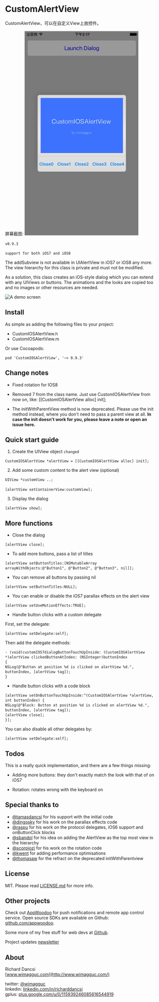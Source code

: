 # CustomAlertView
CustomAlertView，可以在自定义View上放控件。

屏幕截图:
![image](https://github.com/SevenTree/CustomAlertView/raw/master/CustomAlertViewScreenShot.png)

`v0.9.3`

`support for both iOS7 and iOS8`

The addSubview is not available in UIAlertView in iOS7 or iOS8 any more. The view hierarchy for this class is private and must not be modified.

As a solution, this class creates an iOS-style dialog which you can extend with any UIViews or buttons. The animations and the looks are copied too and no images or other resources are needed.

![A demo screen](Docs/screen.png)

## Install

As simple as adding the following files to your project:

* CustomIOSAlertView.h
* CustomIOSAlertView.m

Or use Cocoapods:

```
pod 'CustomIOSAlertView', '~> 0.9.3'
```

## Change notes

* Fixed rotation for IOS8

* Removed 7 from the class name. Just use CustomIOSAlertView from now on, like: [[CustomIOSAlertView alloc] init];

* The initWithParentView method is now deprecated. Please use the init method instead, where you don't need to pass a parent view at all. **In case the init doesn't work for you, please leave a note or open an issue here.**

## Quick start guide

1. Create the UIView object `changed`

```
CustomIOSAlertView *alertView = [[CustomIOSAlertView alloc] init];
```

2. Add some custom content to the alert view (optional)

```
UIView *customView ..;

[alertView setContainerView:customView];
```

3. Display the dialog

```
[alertView show];
```

## More functions

* Close the dialog

```
[alertView close];
```

* To add more buttons, pass a list of titles

```
[alertView setButtonTitles:[NSMutableArray arrayWithObjects:@"Button1", @"Button2", @"Button3", nil]];
```

* You can remove all buttons by passing nil

```
[alertView setButtonTitles:NULL];
```

* You can enable or disable the iOS7 parallax effects on the alert view

```
[alertView setUseMotionEffects:TRUE];
```

* Handle button clicks with a custom delegate

First, set the delegate:

```
[alertView setDelegate:self];
```

Then add the delegate methods:

```
- (void)customIOS7dialogButtonTouchUpInside: (CustomIOSAlertView *)alertView clickedButtonAtIndex: (NSInteger)buttonIndex
{
NSLog(@"Button at position %d is clicked on alertView %d.", buttonIndex, [alertView tag]);
}
```

* Handle button clicks with a code block

```
[alertView setOnButtonTouchUpInside:^(CustomIOSAlertView *alertView, int buttonIndex) {
NSLog(@"Block: Button at position %d is clicked on alertView %d.", buttonIndex, [alertView tag]);
[alertView close];
}];
```

You can also disable all other delegates by:

```
[alertView setDelegate:self];
```

## Todos

This is a really quick implementation, and there are a few things missing:

* Adding more buttons: they don't exactly match the look with that of on iOS7

* Rotation: rotates wrong with the keyboard on

## Special thanks to

* [@tamasdancsi](https://github.com/tamasdancsi) for his support with the initial code  
* [@dingosky](https://github.com/dingosky) for his work on the parallax effects code  
* [@raspu](https://github.com/raspu) for his work on the protocol delegates, iOS6 support and onButtonClick blocks  
* [@sbandol](https://github.com/sbandol) for his idea on adding the AlertView as the top most view in the hierarchy
* [@scorpiozj](https://github.com/scorpiozj) for his work on the rotation code
* [@kwent](https://github.com/kwent) for adding performance optimisations
* [@thomasaw](https://github.com/thomasaw) for the refract on the deprecated initWithParentview

## License

MIT. Please read [LICENSE.md](https://github.com/wimagguc/ios-custom-alertview/blob/master/LICENSE.md) for more info.

## Other projects

Check out [AppWoodoo](http://www.appwoodoo.com/) for push notifications and remote app control service. Open source SDKs are available on Github: [github.com/appwoodoo](https://github.com/appwoodoo?tab=repositories).

Some more of my free stuff for web devs at [Github](https://github.com/wimagguc?tab=repositories).

Project updates [newsletter](http://wimagguc.us4.list-manage.com/subscribe/post?u=83343dbd708d35d76618f66c5&id=da7cc7f1dc)

## About

Richard Dancsi  
[www.wimagguc.com](http://www.wimagguc.com/)  

twitter: [@wimagguc](http://twitter.com/wimagguc)  
linkedin: [linkedin.com/in/richarddancsi](http://linkedin.com/in/richarddancsi)  
gplus: [plus.google.com/u/0/115939246085616544919](https://plus.google.com/u/0/115939246085616544919)  
